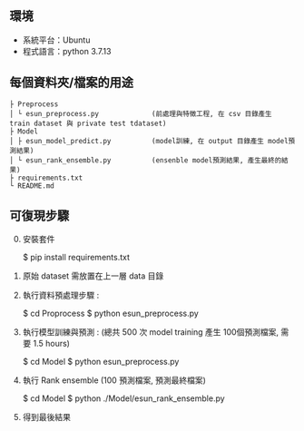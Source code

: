 ## 環境
* 系統平台：Ubuntu
* 程式語言：python 3.7.13

## 每個資料夾/檔案的用途
```
├ Preprocess
│ └ esun_preprocess.py             (前處理與特徵工程, 在 csv 目錄產生 train dataset 與 private test tdataset)
├ Model
│ ├ esun_model_predict.py          (model訓練, 在 output 目錄產生 model預測結果)
│ └ esun_rank_ensemble.py          (ensenble model預測結果, 產生最終的結果)
├ requirements.txt
└ README.md
```

## 可復現步驟

0. 安裝套件

   $ pip install requirements.txt

1. 原始 dataset 需放置在上一層 data 目錄

2. 執行資料預處理步驟 :

   $ cd Proprocess
   $ python esun_preprocess.py

3. 執行模型訓練與預測 : (總共 500 次 model training 產生 100個預測檔案, 需要 1.5 hours)

   $ cd Model
   $ python esun_preprocess.py

4. 執行  Rank ensemble (100 預測檔案, 預測最終檔案)

   $ cd Model
   $ python ./Model/esun_rank_ensemble.py

5. 得到最後結果 

